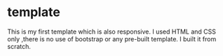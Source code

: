 # template
This is my first template which is also responsive.
I used HTML and CSS only ,there is no use of bootstrap or any pre-built template. 
I built it from scratch.
